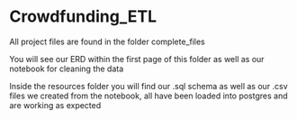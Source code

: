 # Crowdfunding_ETL

All project files are found in the folder complete_files

You will see our ERD within the first page of this folder as well as our notebook for cleaning the data

Inside the resources folder you will find our .sql schema as well as our .csv files we created from the notebook, all have been loaded into postgres and are working as expected
